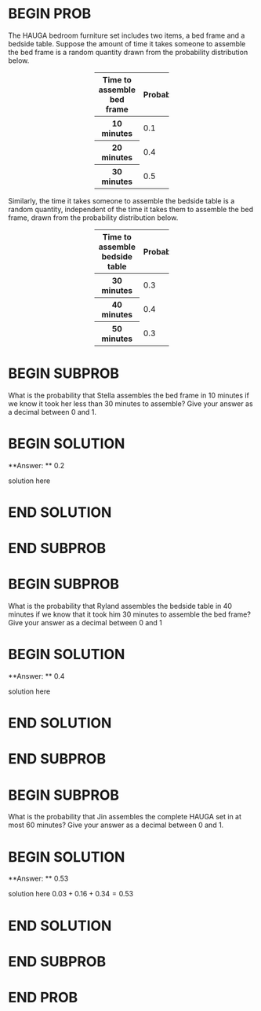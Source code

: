# BEGIN PROB

The HAUGA bedroom furniture set includes two items, a bed frame and a bedside table. Suppose the amount of time it takes someone to assemble the bed frame is a random quantity drawn from the probability distribution below.

<center>
<table class="table" style="width:30%">
  <thead>
    <tr>
      <th scope="col">Time to assemble bed frame</th>
      <th scope="col">Probability</th>
    </tr>
  </thead>
  <tbody>
    <tr>
      <th scope="row">10 minutes</th>
      <td>0.1</td>
    </tr>
    <tr>
      <th scope="row">20 minutes</th>
      <td>0.4</td>
    </tr>
    <tr>
      <th scope="row">30 minutes</th>
      <td>0.5</td>
    </tr>
  </tbody>
</table>
</center>

Similarly, the time it takes someone to assemble the bedside table is a random quantity, independent of the time it takes them to assemble the bed frame, drawn from the probability distribution below.

<center>
<table class="table" style="width:30%">
  <thead>
    <tr>
      <th scope="col">Time to assemble bedside table</th>
      <th scope="col">Probability</th>
    </tr>
  </thead>
  <tbody>
    <tr>
      <th scope="row">30 minutes</th>
      <td>0.3</td>
    </tr>
    <tr>
      <th scope="row">40 minutes</th>
      <td>0.4</td>
    </tr>
    <tr>
      <th scope="row">50 minutes</th>
      <td>0.3</td>
    </tr>
  </tbody>
</table>
</center>

# BEGIN SUBPROB

What is the probability that Stella assembles the bed frame in 10 minutes if we know it took her less than 30 minutes to assemble? Give your answer as a decimal between 0 and 1.

# BEGIN SOLUTION

**Answer: ** 0.2

solution here

# END SOLUTION

# END SUBPROB

# BEGIN SUBPROB

What is the probability that Ryland assembles the bedside table in 40 minutes if we know that it took him 30 minutes to assemble the bed frame? Give your answer as a decimal between 0 and 1

# BEGIN SOLUTION

**Answer: ** 0.4

solution here

# END SOLUTION

# END SUBPROB

# BEGIN SUBPROB

What is the probability that Jin assembles the complete HAUGA set in at most 60 minutes? Give your answer as a decimal between 0 and 1.

# BEGIN SOLUTION

**Answer: ** 0.53

solution here $0.03+0.16+0.34 = 0.53$

# END SOLUTION

# END SUBPROB

# END PROB